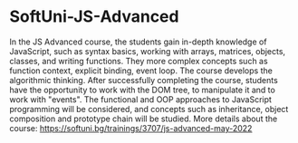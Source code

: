 # SoftUni-JS-Advanced
In the JS Advanced course, the students gain in-depth knowledge of JavaScript, such as syntax basics, working with arrays, matrices, objects, classes, and writing functions. They more complex concepts such as function context, explicit binding, event loop. The course develops the algorithmic thinking. After successfully completing the course, students have the opportunity to work with the DOM tree, to manipulate it and to work with "events". The functional and OOP approaches to JavaScript programming will be considered, and concepts such as inheritance, object composition and prototype chain will be studied.
More details about the course: https://softuni.bg/trainings/3707/js-advanced-may-2022
